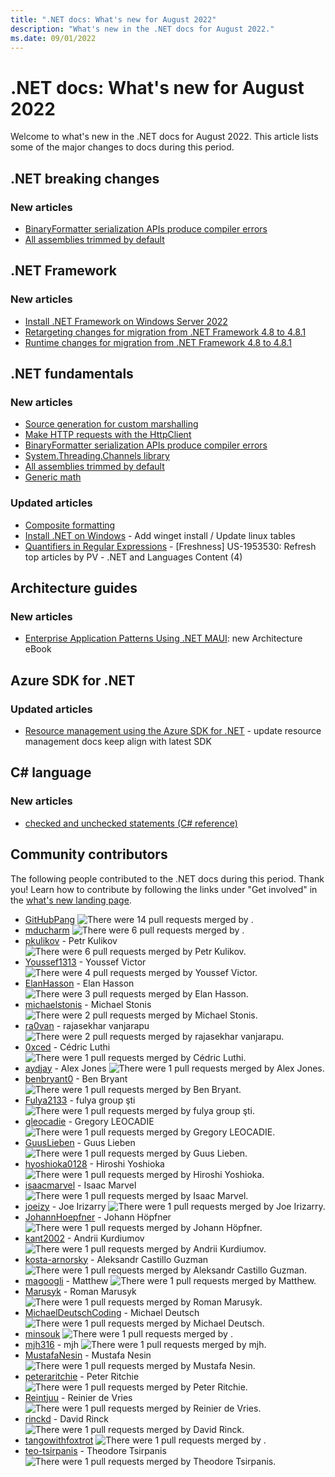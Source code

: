 ```yaml
---
title: ".NET docs: What's new for August 2022"
description: "What's new in the .NET docs for August 2022."
ms.date: 09/01/2022
---
```


# .NET docs: What's new for August 2022

Welcome to what's new in the .NET docs for August 2022. This article lists some of the major changes to docs during this period.

## .NET breaking changes

### New articles

- [BinaryFormatter serialization APIs produce compiler errors](../core/compatibility/core-libraries/7.0/binaryformatter-apis-produce-errors.md)
- [All assemblies trimmed by default](../core/compatibility/deployment/7.0/trim-all-assemblies.md)

## .NET Framework

### New articles

- [Install .NET Framework on Windows Server 2022](../framework/install/on-server-2022.md)
- [Retargeting changes for migration from .NET Framework 4.8 to 4.8.1](../framework/migration-guide/retargeting/4.8-4.8.1.md)
- [Runtime changes for migration from .NET Framework 4.8 to 4.8.1](../framework/migration-guide/runtime/4.8-4.8.1.md)

## .NET fundamentals

### New articles

- [Source generation for custom marshalling](../standard/native-interop/custom-marshalling-source-generation.md)
- [Make HTTP requests with the HttpClient](../fundamentals/networking/http/httpclient.md)
- [BinaryFormatter serialization APIs produce compiler errors](../core/compatibility/core-libraries/7.0/binaryformatter-apis-produce-errors.md)
- [System.Threading.Channels library](../core/extensions/channels.md)
- [All assemblies trimmed by default](../core/compatibility/deployment/7.0/trim-all-assemblies.md)
- [Generic math](../standard/generics/math.md)

### Updated articles

- [Composite formatting](../standard/base-types/composite-formatting.md)
- [Install .NET on Windows](../core/install/windows.md) - Add winget install / Update linux tables
- [Quantifiers in Regular Expressions](../standard/base-types/quantifiers-in-regular-expressions.md) - [Freshness] US-1953530: Refresh top articles by PV - .NET and Languages Content (4)

## Architecture guides

### New articles

- [Enterprise Application Patterns Using .NET MAUI](../architecture/maui/index.md): new Architecture eBook

## Azure SDK for .NET

### Updated articles

- [Resource management using the Azure SDK for .NET](../azure/sdk/resource-management.md) - update resource management docs keep align with latest SDK

## C# language

### New articles

- [checked and unchecked statements (C# reference)](../csharp/language-reference/statements/checked-and-unchecked.md)

## Community contributors

The following people contributed to the .NET docs during this period. Thank you! Learn how to contribute by following the links under "Get involved" in the [what's new landing page](index.yml).

- [GitHubPang](https://github.com/GitHubPang) ![There were 14 pull requests merged by .](https://img.shields.io/badge/Merged%20Pull%20Requests-14-green)
- [mducharm](https://github.com/mducharm) ![There were 6 pull requests merged by .](https://img.shields.io/badge/Merged%20Pull%20Requests-6-green)
- [pkulikov](https://github.com/pkulikov) - Petr Kulikov ![There were 6 pull requests merged by Petr Kulikov.](https://img.shields.io/badge/Merged%20Pull%20Requests-6-green)
- [Youssef1313](https://github.com/Youssef1313) - Youssef Victor ![There were 4 pull requests merged by Youssef Victor.](https://img.shields.io/badge/Merged%20Pull%20Requests-4-green)
- [ElanHasson](https://github.com/ElanHasson) - Elan Hasson ![There were 3 pull requests merged by Elan Hasson.](https://img.shields.io/badge/Merged%20Pull%20Requests-3-green)
- [michaelstonis](https://github.com/michaelstonis) - Michael Stonis ![There were 2 pull requests merged by Michael Stonis.](https://img.shields.io/badge/Merged%20Pull%20Requests-2-green)
- [ra0van](https://github.com/ra0van) - rajasekhar vanjarapu ![There were 2 pull requests merged by rajasekhar vanjarapu.](https://img.shields.io/badge/Merged%20Pull%20Requests-2-green)
- [0xced](https://github.com/0xced) - Cédric Luthi ![There were 1 pull requests merged by Cédric Luthi.](https://img.shields.io/badge/Merged%20Pull%20Requests-1-green)
- [aydjay](https://github.com/aydjay) - Alex Jones ![There were 1 pull requests merged by Alex Jones.](https://img.shields.io/badge/Merged%20Pull%20Requests-1-green)
- [benbryant0](https://github.com/benbryant0) - Ben Bryant ![There were 1 pull requests merged by Ben Bryant.](https://img.shields.io/badge/Merged%20Pull%20Requests-1-green)
- [Fulya2133](https://github.com/Fulya2133) - fulya group şti ![There were 1 pull requests merged by fulya group şti.](https://img.shields.io/badge/Merged%20Pull%20Requests-1-green)
- [gleocadie](https://github.com/gleocadie) - Gregory LEOCADIE ![There were 1 pull requests merged by Gregory LEOCADIE.](https://img.shields.io/badge/Merged%20Pull%20Requests-1-green)
- [GuusLieben](https://github.com/GuusLieben) - Guus Lieben ![There were 1 pull requests merged by Guus Lieben.](https://img.shields.io/badge/Merged%20Pull%20Requests-1-green)
- [hyoshioka0128](https://github.com/hyoshioka0128) - Hiroshi Yoshioka ![There were 1 pull requests merged by Hiroshi Yoshioka.](https://img.shields.io/badge/Merged%20Pull%20Requests-1-green)
- [isaacmarvel](https://github.com/isaacmarvel) - Isaac Marvel ![There were 1 pull requests merged by Isaac Marvel.](https://img.shields.io/badge/Merged%20Pull%20Requests-1-green)
- [joeizy](https://github.com/joeizy) - Joe Irizarry ![There were 1 pull requests merged by Joe Irizarry.](https://img.shields.io/badge/Merged%20Pull%20Requests-1-green)
- [JohannHoepfner](https://github.com/JohannHoepfner) - Johann Höpfner ![There were 1 pull requests merged by Johann Höpfner.](https://img.shields.io/badge/Merged%20Pull%20Requests-1-green)
- [kant2002](https://github.com/kant2002) - Andrii Kurdiumov ![There were 1 pull requests merged by Andrii Kurdiumov.](https://img.shields.io/badge/Merged%20Pull%20Requests-1-green)
- [kosta-arnorsky](https://github.com/kosta-arnorsky) - Aleksandr Castillo Guzman ![There were 1 pull requests merged by Aleksandr Castillo Guzman.](https://img.shields.io/badge/Merged%20Pull%20Requests-1-green)
- [magoogli](https://github.com/magoogli) - Matthew ![There were 1 pull requests merged by Matthew.](https://img.shields.io/badge/Merged%20Pull%20Requests-1-green)
- [Marusyk](https://github.com/Marusyk) - Roman Marusyk ![There were 1 pull requests merged by Roman Marusyk.](https://img.shields.io/badge/Merged%20Pull%20Requests-1-green)
- [MichaelDeutschCoding](https://github.com/MichaelDeutschCoding) - Michael Deutsch ![There were 1 pull requests merged by Michael Deutsch.](https://img.shields.io/badge/Merged%20Pull%20Requests-1-green)
- [minsouk](https://github.com/minsouk) ![There were 1 pull requests merged by .](https://img.shields.io/badge/Merged%20Pull%20Requests-1-green)
- [mjh316](https://github.com/mjh316) - mjh ![There were 1 pull requests merged by mjh.](https://img.shields.io/badge/Merged%20Pull%20Requests-1-green)
- [MustafaNesin](https://github.com/MustafaNesin) - Mustafa Nesin ![There were 1 pull requests merged by Mustafa Nesin.](https://img.shields.io/badge/Merged%20Pull%20Requests-1-green)
- [peteraritchie](https://github.com/peteraritchie) - Peter Ritchie ![There were 1 pull requests merged by Peter Ritchie.](https://img.shields.io/badge/Merged%20Pull%20Requests-1-green)
- [Reintjuu](https://github.com/Reintjuu) - Reinier de Vries ![There were 1 pull requests merged by Reinier de Vries.](https://img.shields.io/badge/Merged%20Pull%20Requests-1-green)
- [rinckd](https://github.com/rinckd) - David Rinck ![There were 1 pull requests merged by David Rinck.](https://img.shields.io/badge/Merged%20Pull%20Requests-1-green)
- [tangowithfoxtrot](https://github.com/tangowithfoxtrot) ![There were 1 pull requests merged by .](https://img.shields.io/badge/Merged%20Pull%20Requests-1-green)
- [teo-tsirpanis](https://github.com/teo-tsirpanis) - Theodore Tsirpanis ![There were 1 pull requests merged by Theodore Tsirpanis.](https://img.shields.io/badge/Merged%20Pull%20Requests-1-green)
